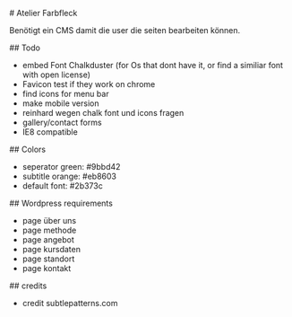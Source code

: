 # Atelier Farbfleck


Benötigt ein CMS damit die user die seiten bearbeiten können.

## Todo
* embed Font Chalkduster (for Os that dont have it, or find a similiar font with open license)
* Favicon test if they work on chrome
* find icons for menu bar
* make mobile version
* reinhard wegen chalk font und icons fragen
* gallery/contact forms
* IE8 compatible

## Colors

* seperator green: #9bbd42
* subtitle orange: #eb8603
* default font: #2b373c

## Wordpress requirements


* page über uns
* page methode
* page angebot
* page kursdaten
* page standort
* page kontakt

## credits
* credit subtlepatterns.com 